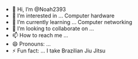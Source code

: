 - 👋 Hi, I’m @Noah2393
- 👀 I’m interested in ... Computer hardware
- 🌱 I’m currently learning ... Computer networking
- 💞️ I’m looking to collaborate on ...
- 📫 How to reach me ... 
- 😄 Pronouns: ...
- ⚡ Fun fact: ... I take Brazilian Jiu Jitsu

<!---
Noah2393/Noah2393 is a ✨ special ✨ repository because its `README.md` (this file) appears on your GitHub profile.
You can click the Preview link to take a look at your changes.
--->
